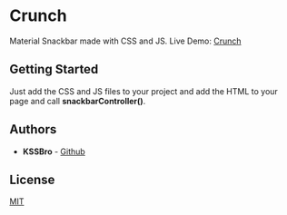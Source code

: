 # Crunch

Material Snackbar made with CSS and JS.
Live Demo: [Crunch](http://kssbro.github.io/crunch)

## Getting Started

Just add the CSS and JS files to your project and add the HTML to your page and call **snackbarController()**.

## Authors

- **KSSBro** - [Github](https://github.com/KSSBro)

## License

[MIT](https://choosealicense.com/licenses/mit/)
